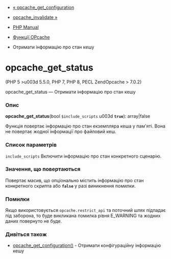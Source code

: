 - [«
opcache_get_configuration](function.opcache-get-configuration.md)
- [opcache_invalidate »](function.opcache-invalidate.md)

- [PHP Manual](index.md)
- [Функції OPcache](ref.opcache.md)
- Отримати інформацію про стан кешу

# opcache_get_status

(PHP 5 \>u003d 5.5.0, PHP 7, PHP 8, PECL ZendOpcache \> 7.0.2)

opcache_get_status — Отримати інформацію про стан кешу

### Опис

**opcache_get_status**(bool `$include_scripts` u003d **`true`**):
array\|false

Функція повертає інформацію про стан екземпляра кеша у пам'яті. Вона
не повертає жодної інформації про файловий кеш.

### Список параметрів

`include_scripts`
Включити інформацію про стан конкретного сценарію.

### Значення, що повертаються

Повертає масив, що опціонально містить інформацію про стан
конкретного скрипта або **`false`** у разі виникнення помилки.

### Помилки

Якщо використовується `opcache.restrict_api` та поточний шлях підпадає під
заборона, то буде викликана помилка рівня E_WARNING та жодних даних
повернуто не буде.

### Дивіться також

- [opcache_get_configuration()](function.opcache-get-configuration.md) -
Отримати конфігураційну інформацію кешу
